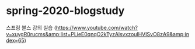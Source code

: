 # spring-2020-blogstudy
스프링 블스 강의 실습 (https://www.youtube.com/watch?v=xuygR0rucms&amp;list=PLieE0qnqO2kTyzAlsvxzoulHVISvO8zA9&amp;index=65)
